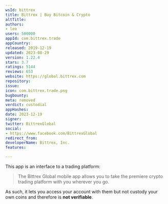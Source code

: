 ```yaml
---
wsId: bittrex
title: Bittrex | Buy Bitcoin & Crypto
altTitle: 
authors:
- leo
users: 500000
appId: com.bittrex.trade
appCountry: 
released: 2019-12-19
updated: 2023-08-29
version: 1.22.4
stars: 3.7
ratings: 5144
reviews: 653
website: https://global.bittrex.com
repository: 
issue: 
icon: com.bittrex.trade.png
bugbounty: 
meta: removed
verdict: custodial
appHashes: 
date: 2023-12-19
signer: 
twitter: BittrexGlobal
social:
- https://www.facebook.com/BittrexGlobal
redirect_from: 
developerName: Bittrex, Inc.
features: 

---
```


This app is an interface to a trading platform:

> The Bittrex Global mobile app allows you to take the premiere crypto trading
  platform with you wherever you go.

As such, it lets you access your account with them but not custody your own
coins and therefore is **not verifiable**.
